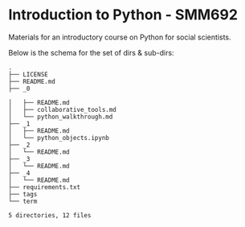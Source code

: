 # Introduction to Python - SMM692

Materials for an introductory course on Python for social scientists.

Below is the schema for the set of dirs & sub-dirs:

```{bash}
.
├── LICENSE
├── README.md
├── _0

│   ├── README.md
│   ├── collaborative_tools.md
│   └── python_walkthrough.md
├── _1
│   ├── README.md
│   └── python_objects.ipynb
├── _2
│   └── README.md
├── _3
│   └── README.md
├── _4
│   └── README.md
├── requirements.txt
├── tags
└── term

5 directories, 12 files
```
